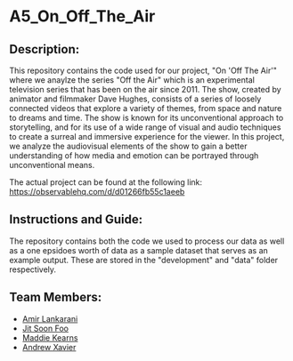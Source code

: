 # A5_On_Off_The_Air
## Description:
This repository contains the code used for our project, "On 'Off The Air'" where we anaylze the series "Off the Air" which is an experimental television series that has been on the air since 2011. The show, created by animator and filmmaker Dave Hughes, consists of a series of loosely connected videos that explore a variety of themes, from space and nature to dreams and time. The show is known for its unconventional approach to storytelling, and for its use of a wide range of visual and audio techniques to create a surreal and immersive experience for the viewer. In this project, we analyze the audiovisual elements of the show to gain a better understanding of how media and emotion can be portrayed through unconventional means. 

The actual project can be found at the following link:
https://observablehq.com/d/d01266fb55c1aeeb


## Instructions and Guide:
The repository contains both the code we used to process our data as well as a one epsidoes worth of data as a sample dataset that serves as an example output.
These are stored in the "development" and "data" folder respectively. 

## Team Members:
- [Amir Lankarani](https://github.com/lankaraniamir)
- [Jit Soon Foo](https://github.com/jf3482)
- [Maddie Kearns](https://github.com/maddie-kearns)
- [Andrew Xavier](https://github.com/Qulxis)
